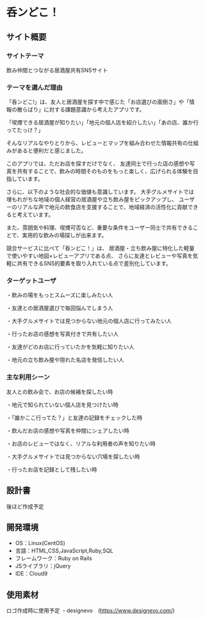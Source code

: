 # 呑ンどこ！
## サイト概要
### サイトテーマ
飲み仲間とつながる居酒屋共有SNSサイト

### テーマを選んだ理由

「呑ンどこ!」は、友人と居酒屋を探す中で感じた「お店選びの面倒さ」や「情報の散らばり」に対する課題意識から考えたアプリです。

「喫煙できる居酒屋が知りたい」「地元の個人店を紹介したい」「あの店、誰か行ってたっけ？」

そんなリアルなやりとりから、レビューとマップを組み合わせた情報共有の仕組みがあると便利だと感じました。

このアプリでは、ただお店を探すだけでなく、
友達同士で行った店の感想や写真を共有することで、飲みの時間そのものをもっと楽しく、広げられる体験を目指しています。

さらに、以下のような社会的な価値も意識しています。
大手グルメサイトでは埋もれがちな地域の個人経営の居酒屋や立ち飲み屋をピックアップし、
ユーザーのリアルな声で地元の飲食店を支援することで、地域経済の活性化に貢献できると考えています。

また、雰囲気や料理、喫煙可否など、重要な条件をユーザー同士で共有できることで、実用的な飲みの場探しが出来ます。

競合サービスに比べて「呑ンどこ！」は、
居酒屋・立ち飲み屋に特化した軽量で使いやすい地図×レビューアプリである点、
さらに友達とレビューや写真を気軽に共有できるSNS的要素を取り入れている点で差別化しています。


### ターゲットユーザ

・飲みの場をもっとスムーズに楽しみたい人

・友達との居酒屋選びで毎回悩んでしまう人

・大手グルメサイトでは見つからない地元の個人店に行ってみたい人

・行ったお店の感想を写真付きで共有したい人

・友達がどのお店に行っていたかを気軽に知りたい人

・地元の立ち飲み屋や隠れた名店を発信したい人

### 主な利用シーン

友人との飲み会で、お店の候補を探したい時

・地元で知られていない個人店を見つけたい時

・「誰かここ行ってた？」と友達の記録をチェックした時

・飲んだお店の感想や写真を仲間にシェアしたい時

・お店のレビューではなく、リアルな利用者の声を知りたい時

・大手グルメサイトでは見つからない穴場を探したい時

・行ったお店を記録として残したい時

## 設計書
後ほど作成予定
​
## 開発環境
- OS：Linux(CentOS)
- 言語：HTML,CSS,JavaScript,Ruby,SQL
- フレームワーク：Ruby on Rails
- JSライブラリ：jQuery
- IDE：Cloud9
​
## 使用素材
ロゴ作成時に使用予定
・designevo　(https://www.designevo.com/)
